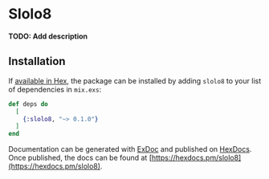 # Slolo8

**TODO: Add description**

## Installation

If [available in Hex](https://hex.pm/docs/publish), the package can be installed
by adding `slolo8` to your list of dependencies in `mix.exs`:

```elixir
def deps do
  [
    {:slolo8, "~> 0.1.0"}
  ]
end
```

Documentation can be generated with [ExDoc](https://github.com/elixir-lang/ex_doc)
and published on [HexDocs](https://hexdocs.pm). Once published, the docs can
be found at [https://hexdocs.pm/slolo8](https://hexdocs.pm/slolo8).


